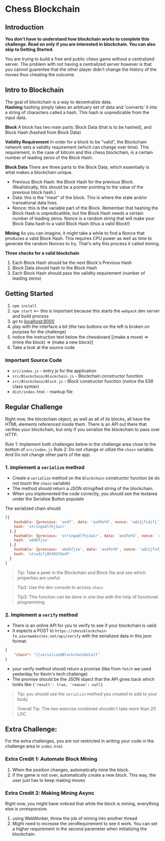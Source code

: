# Chess Blockchain

## Introduction

**You don't have to understand how blockchain works to complete this challenge. Read on only if you are interested in blockchain.  You can also skip to Getting Started.**

You are trying to build a free and public chess game without a centralized server.  The problem with not having a centralized server however is that you cannot guarentee that the other player didn't change the history of the moves thus cheating the outcome.

## Intro to Blockchain

The goal of blockchain is a way to decentralize data.  
**Hashing**
hashing simply takes an arbituary set of data and 'converts' it into a string of characters called a hash.  This hash is unpredicable from the input data.

**Block**
A block has two main parts: Block Data (that is to be hashed), and Block Hash (hashed from Block Data)

**Validity Requirement**
In order for a block to be "valid", the Blockchain network sets a validity requirement (which can change over time).  This requirement, in the case of bitcoin and this chess blockchain, is a certain number of leading zeros of the Block Hash.

**Block Data**
There are three parts to the Block Data, which essentially is what makes a blockchain unique.
* Previous Block Hash: the Block Hash for the previous Block.  (Realistically, this should be a pointer pointing to the value of the previous block hash.)
* Data: this is the "meat" of the block.  This is where the state and/or transational data lives.
* Nonce: this is the variable part of the Block.  Remember that hashing the Block Hash is unpredicatible, but the Block Hash needs a certain number of leading zeros.  Nonce is a random string that will make your Block Data hash to a valid Block Hash (thus a valid Block!)

**Mining**
As you can imagine, it might take a while to find a Nonce that produces a valid Block Hash.  This requires CPU power as well as time to generate the random Nonces to try.  That's why this process it called mining.

**Three checks for a valid blockchain**
1. Each Block Hash should be the next Block's Previous Hash
2. Block Data should hash to the Block Hash
3. Each Block Hash should pass the validity requirement (number of leading zeros)

## Getting Started
1. `npm install`
2. `npm start` <-- this is important because this starts the `webpack` dev server and build process
3. go to [localhost:9000](http://localhost:9000)
4. play with the interface a bit (the two buttons on the left is broken on purpose for the challenge)
5. notice the instruction text below the chessboard [(make a move) => (mine the block) => (make a new block)]
6. Take a look at the source code

### Important Source Code
* `src/index.js` - entry js for the application
* `src/Blockchain/Blockchain.js` - Blockchain constructor function
* `src/Blockchain/Block.js` - Block constructor function (notice the ES6 class syntax)
* `dist/index.html` - markup file

## Regular Challenge
Right now, the blockchain object, as well as all of its blocks, all have the HTML elements referenced inside them.
There is an API out there that verifies your blockchain, but only if you serialize the blockchain to pass over HTTP.

Rule 1: Implement both challenges below in the challenge area close to the bottom of `src/index.js`
Rule 2: Do not change or utlize the `chain` variable. And Do not change other parts of the app.

### 1. implement a `serialize` method
* Create a `serialize` method on the `Blockchain` constructor function (ie do not touch the `chain` variable)
* The method should return a JSON stringified string of the blockchain.
* When you implemented the code correctly, you should see the textarea under the Serialize Button populate

The serialized chain should 
```js
[{
    hashable: {previous: 'asdf', data: 'asdfefd', nonce: 'adi2jfidjfj'}, 
    hash: 'stringadlfkj2wir'
  },{
    hashable: {previous: 'stringadlfkj2wir', data: 'asdfefd', nonce: 'adi2jfidjfj'}, 
    hash: 'abdkfjie'
  },{
    hashable: {previous: 'abdkfjie', data: 'asdfefd', nonce: 'adi2jfidjfj'}, 
    hash: 'strw3ifj8h382fdsdf'
  }
]
```
> Tip: Take a peek in the Blockchain and Block file and see which properties are useful.

> Tip2: Use the dev console to access `chain`

> Tip3: This function can be done in one line with the help of functional programming

### 2. Implement a `verify` method
* There is an online API for you to verify to see if your blockchain is valid.
* It expects a POST to `https://chessblockchain-fa.azurewebsites.net/api/verify` with the serialized data in this json format:
```json
{
    "chain": "[[serializedBlockchainData]]"
}
```
* your verify method should return a promise (like from `fetch` we used yesterday for Kevin's tech challenge)
* The promise should be the JSON object that the API gives back which looks like `{'result': true, 'reason': null}`
> Tip: you should use the `serialize` method you created to add to your body

> Overall Tip: The two exercise combined shouldn't take more than 20 LOC

## Extra Challenge:
For the extra challenges, you are not restricted in writing your code in the challenge area in `index.html`

### Extra Credit 1: Automate Block Mining
1. When the position changes, automatically mine the block.
2. If the game is not over, automatically create a new block.
This way, the user just has to keep making moves

### Extra Credit 2: Making Mining Async
Right now, you might have noticed that while the block is mining, everything else is unresponsive.
1. using WebWorker, throw the job of mining into another thread
2. Might need to increase the zeroRequirement to see it work. You can set a higher requirement in the second parameter when initializing the blockchain.
